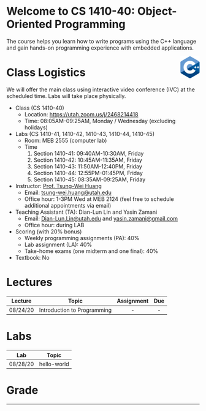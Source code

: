 # Welcome to CS 1410-40: Object-Oriented Programming

The course helps you learn how to write programs using the C++ language and gain hands-on programming experience with embedded applications.

<img align="right" width="10%" src="images/course-image.png">

# Class Logistics

We will offer the main class using interactive video conference (IVC) at the scheduled time. Labs will take place physically.

+ Class (CS 1410-40)
  + Location: https://utah.zoom.us/j/2468214418
  + Time: 08:05AM-09:25AM, Monday / Wednesday (excluding holidays)
+ Labs (CS 1410-41, 1410-42, 1410-43, 1410-44, 1410-45)
  + Room: MEB 2555 (computer lab)
  + Time
    1. Section 1410-41: 09:40AM-10:30AM, Friday
    2. Section 1410-42: 10:45AM-11:35AM, Friday
    3. Section 1410-43: 11:50AM-12:40PM, Friday
    4. Section 1410-44: 12:55PM-01:45PM, Friday
    5. Section 1410-45: 08:35AM-09:25AM, Friday
+ Instructor: [Prof. Tsung-Wei Huang][Tsung-Wei Huang]
  + Email: tsung-wei.huang@utah.edu
  + Office hour: 1-3PM Wed at MEB 2124 (feel free to schedule additional appointments via email)
+ Teaching Assistant (TA): Dian-Lun Lin and Yasin Zamani
  + Email: Dian-Lun.Lin@utah.edu and yasin.zamani@gmail.com
  + Office hour: during LAB
+ Scoring (with 20% bonus)
  + Weekly programming assignments (PA): 40%
  + Lab assignment (LA): 40%
  + Take-home exams (one midterm and one final): 40%
+ Textbook: No

# Lectures

| Lecture  | Topic | Assignment | Due | 
| :-:      | :-:    | :-:        | :-: |
| 08/24/20 | Introduction to Programming | - | - |


# Labs

| Lab      | Topic | 
| :-:      | :-:    |
| 08/28/20 | hello-world |

# Grade

---

[Tsung-Wei Huang]:    https://tsung-wei-huang.github.io/


